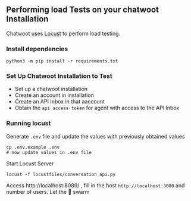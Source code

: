 
## Performing load Tests on your chatwoot Installation

Chatwoot uses [Locust](https://locust.io/) to perform load testing. 


### Install dependencies 

```
python3 -m pip install -r requirements.txt
```

### Set Up Chatwoot Installation to Test

- Set up a chatwoot installation
- Create an account in installation
- Create an API Inbox in that aaccount
- Obtain the `api access token` for agent with access to the API Inbox

### Running locust

Generate `.env` file and update the values with previously obtained values

```
cp .env.example .env
# now update values in .env file
```

Start Locust Server

```
locust -f locustfiles/conversation_api.py
```

Access http://localhost:8089/ , fill in the host `http://localhost:3000` and number of users.
Let the 🦗 swarm
